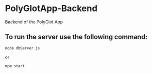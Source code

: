 # PolyGlotApp-Backend
Backend of the PolyGlot App

## To run the server use the following command:
`node dbServer.js`

or

`npm start`


